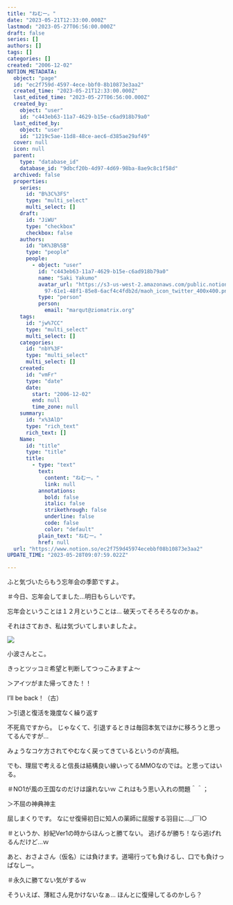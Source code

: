 ```yaml
---
title: "ねむー。"
date: "2023-05-21T12:33:00.000Z"
lastmod: "2023-05-27T06:56:00.000Z"
draft: false
series: []
authors: []
tags: []
categories: []
created: "2006-12-02"
NOTION_METADATA:
  object: "page"
  id: "ec2f759d-4597-4ece-bbf0-8b10873e3aa2"
  created_time: "2023-05-21T12:33:00.000Z"
  last_edited_time: "2023-05-27T06:56:00.000Z"
  created_by:
    object: "user"
    id: "c443eb63-11a7-4629-b15e-c6ad918b79a0"
  last_edited_by:
    object: "user"
    id: "1219c5ae-11d8-48ce-aec6-d385ae29af49"
  cover: null
  icon: null
  parent:
    type: "database_id"
    database_id: "9dbcf20b-4d97-4d69-98ba-8ae9c8c1f58d"
  archived: false
  properties:
    series:
      id: "B%3C%3FS"
      type: "multi_select"
      multi_select: []
    draft:
      id: "JiWU"
      type: "checkbox"
      checkbox: false
    authors:
      id: "bK%3B%5B"
      type: "people"
      people:
        - object: "user"
          id: "c443eb63-11a7-4629-b15e-c6ad918b79a0"
          name: "Saki Yakumo"
          avatar_url: "https://s3-us-west-2.amazonaws.com/public.notion-static.com/3ad1c4\
            97-61e1-48f1-85e8-6acf4c4fdb2d/maoh_icon_twitter_400x400.png"
          type: "person"
          person:
            email: "marqut@ziomatrix.org"
    tags:
      id: "jw%7CC"
      type: "multi_select"
      multi_select: []
    categories:
      id: "nbY%3F"
      type: "multi_select"
      multi_select: []
    created:
      id: "vmFr"
      type: "date"
      date:
        start: "2006-12-02"
        end: null
        time_zone: null
    summary:
      id: "x%3AlD"
      type: "rich_text"
      rich_text: []
    Name:
      id: "title"
      type: "title"
      title:
        - type: "text"
          text:
            content: "ねむー。"
            link: null
          annotations:
            bold: false
            italic: false
            strikethrough: false
            underline: false
            code: false
            color: "default"
          plain_text: "ねむー。"
          href: null
  url: "https://www.notion.so/ec2f759d45974ecebbf08b10873e3aa2"
UPDATE_TIME: "2023-05-28T09:07:59.022Z"

---
```

<link rel="stylesheet" href="https://cdn.jsdelivr.net/npm/katex@0.16.2/dist/katex.min.css" integrity="sha384-bYdxxUwYipFNohQlHt0bjN/LCpueqWz13HufFEV1SUatKs1cm4L6fFgCi1jT643X" crossorigin="anonymous">


ふと気づいたらもう忘年会の季節ですよ。


＃今日、忘年会してました…明日もらしいです。


忘年会ということは１２月ということは… 破天ってそろそろなのかぁ。


それはさておき、私は気づいてしまいましたよ。


![](//ziomatrix.org/wp-content/gw-20061202-005427.jpg)


小波さんとこ。


きっとツッコミ希望と判断してつっこみますよ～


＞アイツがまた帰ってきた！！


I’ll be back！（古）


＞引退と復活を幾度なく繰り返す


不死鳥ですから。 じゃなくて、引退するときは毎回本気でほかに移ろうと思ってるんですが…


みょうなコケ方されてやむなく戻ってきているというのが真相。


でも、理屈で考えると信長は結構良い線いってるMMOなのでは。と思ってはいる。


＃NO1が風の王国なのだけは譲れないｗ これはもう思い入れの問題＾＾；


＞不屈の神典神主


屈しまくりです。 なにせ復帰初日に知人の薬師に屈服する羽目に…_l￣l○


＃というか、紗紀Ver1の時からほんっと勝てない。 逃げるが勝ち！なら逃げれるんだけど…ｗ


あと、おさよさん（仮名）には負けます。道場行っても負けるし、口でも負けっぱなしー。


＃永久に勝てない気がするｗ


そういえば、薄紅さん見かけないなぁ… ほんとに復帰してるのかしら？


